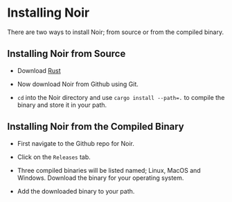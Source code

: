 # Installing Noir

There are two ways to install Noir; from source or from the compiled binary.

## Installing Noir from Source

- Download [Rust](https://www.rust-lang.org/tools/install)

- Now download Noir from Github using Git.

- `cd` into the Noir directory and use `cargo install --path=.` to compile the binary and store it in your path. 

## Installing Noir from the Compiled Binary

- First navigate to the Github repo for Noir.

- Click on the `Releases` tab.

- Three compiled binaries will be listed named; Linux, MacOS and Windows. Download the binary for your operating system.

- Add the downloaded binary to your path.